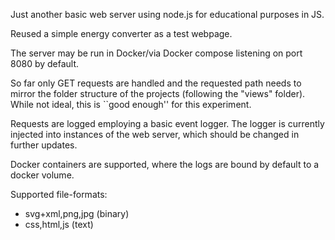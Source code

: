 Just another basic web server using node.js for educational purposes in JS.

Reused a simple energy converter as a test webpage.

The server may be run in Docker/via Docker compose listening on port 8080 by default.
 
So far only GET requests are handled and the requested path needs to mirror the folder structure of the projects (following the "views" folder). While not ideal, this is ``good enough'' for this experiment. 

Requests are logged employing a basic event logger. The logger is currently injected into instances of the web server, which should be changed in further updates.

Docker containers are supported, where the logs are bound by default to a docker volume.

Supported file-formats:
- svg+xml,png,jpg (binary)
- css,html,js (text)
